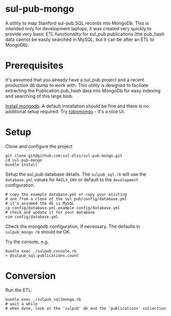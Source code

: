 # sul-pub-mongo
A utility to map Stanford sul-pub SQL records into MongoDb.  This is intended only for development laptops, it was created very quickly to provide very basic ETL functionality for sul_pub publications (the pub_hash data cannot be easily searched in MySQL, but it can be after an ETL to MongoDb).

# Prerequisites

It's assumed that you already have a sul_pub project and a recent production db dump to work with.  This utility is designed to faciliate extracting the Publication.pub_hash data into MongoDb for easy indexing and searching of this large blob.

[Install mongodb](https://docs.mongodb.com/manual/installation/).  A default installation should be fine and there is no additional setup required.  Try [robomongo](https://robomongo.org/) - it's a nice UI.

# Setup

Clone and configure the project

    git clone git@github.com:sul-dlss/sul-pub-mongo.git
    cd sul-pub-mongo
    bundle install
    
Setup the sul_pub database details.  The `sulpub_sql.rb` will use the `database.yml` values for `RAILS_ENV` or default to the `development` configuration.

    # copy the example database.yml or copy your existing
    # one from a clone of the sul_pub/config/database.yml
    # it's assumed the db is MySQL
    cp config/database.yml.example config/database.yml
    # check and update it for your database
    vim config/database.yml

Check the mongodb configuration, if necessary.  The defaults in `sulpub_mongo.rb` should be OK.

Try the console, e.g.

    bundle exec ./sulpub_console.rb
    > @sulpub_sql.publications.count

# Conversion

Run the ETL:

    bundle exec ./sulpub_sql2mongo.rb
    # wait a while
    # when done, look at the 'sulpub' db and the 'publications' collection
